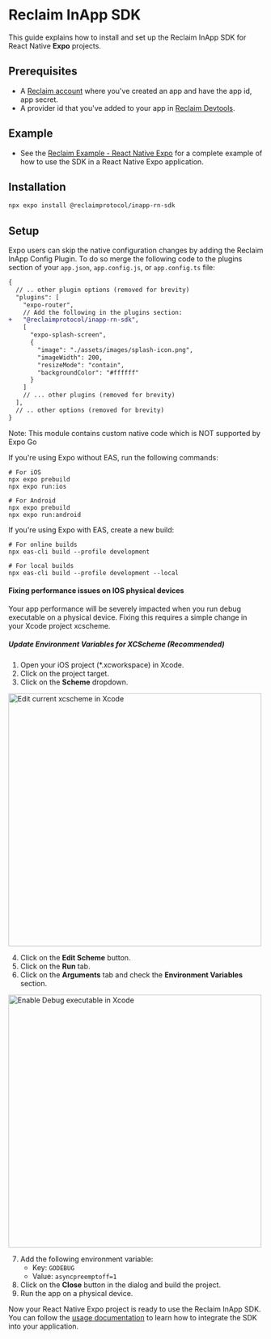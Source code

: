 # Reclaim InApp SDK

This guide explains how to install and set up the Reclaim InApp SDK for React Native **Expo** projects.

## Prerequisites

- A [Reclaim account](https://dev.reclaimprotocol.org/explore) where you've created an app and have the app id, app secret.
- A provider id that you've added to your app in [Reclaim Devtools](https://dev.reclaimprotocol.org/explore).

## Example

- See the [Reclaim Example - React Native Expo](samples/example_expo/README.md) for a complete example of how to use the SDK in a React Native Expo application.

## Installation

```sh
npx expo install @reclaimprotocol/inapp-rn-sdk
```

## Setup

Expo users can skip the native configuration changes by adding the Reclaim InApp Config Plugin. To do so merge the following code to the plugins section of your `app.json`, `app.config.js`, or `app.config.ts` file:

```diff
{
  // .. other plugin options (removed for brevity)
  "plugins": [
    "expo-router",
    // Add the following in the plugins section:
+   "@reclaimprotocol/inapp-rn-sdk",
    [
      "expo-splash-screen",
      {
        "image": "./assets/images/splash-icon.png",
        "imageWidth": 200,
        "resizeMode": "contain",
        "backgroundColor": "#ffffff"
      }
    ]
    // ... other plugins (removed for brevity)
  ],
  // .. other options (removed for brevity)
}
```

Note: This module contains custom native code which is NOT supported by Expo Go

If you're using Expo without EAS, run the following commands:

```
# For iOS
npx expo prebuild
npx expo run:ios

# For Android
npx expo prebuild
npx expo run:android
```

If you're using Expo with EAS, create a new build:

```
# For online builds
npx eas-cli build --profile development

# For local builds
npx eas-cli build --profile development --local
```

#### Fixing performance issues on IOS physical devices

Your app performance will be severely impacted when you run debug executable on a physical device. Fixing this requires a simple change in your Xcode project xcscheme.

##### Update Environment Variables for XCScheme (Recommended) 
1. Open your iOS project (*.xcworkspace) in Xcode.
2. Click on the project target.
3. Click on the **Scheme** dropdown.

<img src="https://github.com/reclaimprotocol/reclaim-inapp-ios-sdk/blob/83f23570a47828d011b713679852053acdba89c1/Screenshots/Install/10.png?raw=true" alt="Edit current xcscheme in Xcode" width="500">

4. Click on the **Edit Scheme** button.
5. Click on the **Run** tab.
6. Click on the **Arguments** tab and check the **Environment Variables** section.

<img src="https://github.com/reclaimprotocol/reclaim-inapp-ios-sdk/blob/83f23570a47828d011b713679852053acdba89c1/Screenshots/Install/12.png?raw=true" alt="Enable Debug executable in Xcode" width="500">

7. Add the following environment variable:
    - Key: `GODEBUG`
    - Value: `asyncpreemptoff=1`
8. Click on the **Close** button in the dialog and build the project.
9. Run the app on a physical device.

Now your React Native Expo project is ready to use the Reclaim InApp SDK. You can follow the [usage documentation](https://github.com/reclaimprotocol/reclaim-inapp-reactnative-sdk/blob/main/README.md#usage) to learn how to integrate the SDK into your application.
